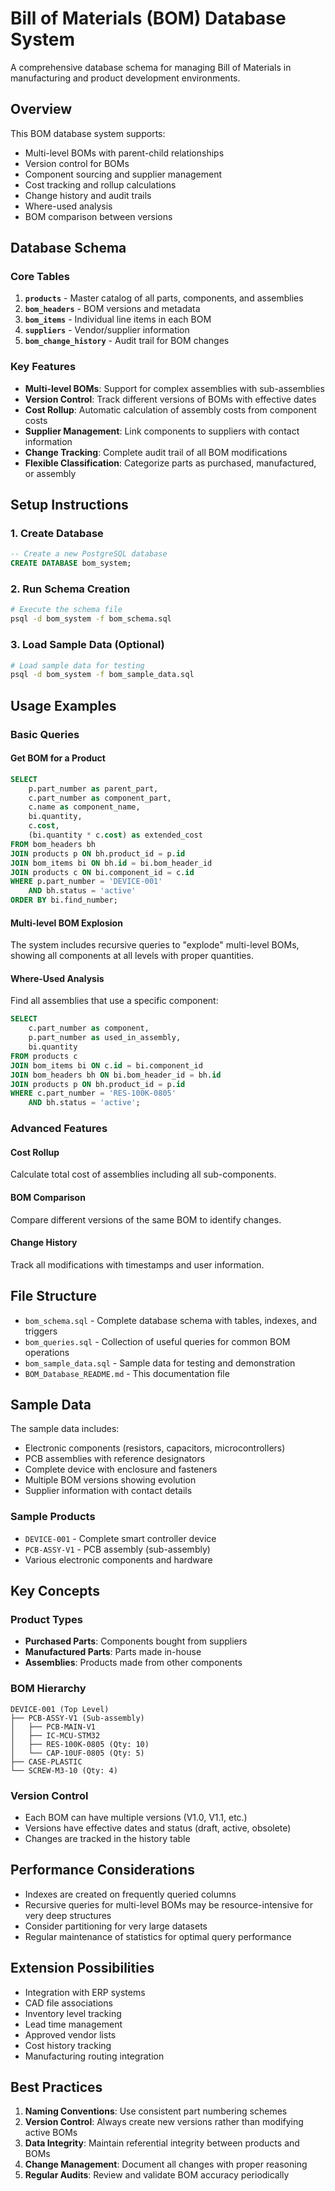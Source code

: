 # Bill of Materials (BOM) Database System

A comprehensive database schema for managing Bill of Materials in manufacturing and product development environments.

## Overview

This BOM database system supports:
- Multi-level BOMs with parent-child relationships
- Version control for BOMs
- Component sourcing and supplier management
- Cost tracking and rollup calculations
- Change history and audit trails
- Where-used analysis
- BOM comparison between versions

## Database Schema

### Core Tables

1. **`products`** - Master catalog of all parts, components, and assemblies
2. **`bom_headers`** - BOM versions and metadata
3. **`bom_items`** - Individual line items in each BOM
4. **`suppliers`** - Vendor/supplier information
5. **`bom_change_history`** - Audit trail for BOM changes

### Key Features

- **Multi-level BOMs**: Support for complex assemblies with sub-assemblies
- **Version Control**: Track different versions of BOMs with effective dates
- **Cost Rollup**: Automatic calculation of assembly costs from component costs
- **Supplier Management**: Link components to suppliers with contact information
- **Change Tracking**: Complete audit trail of all BOM modifications
- **Flexible Classification**: Categorize parts as purchased, manufactured, or assembly

## Setup Instructions

### 1. Create Database
```sql
-- Create a new PostgreSQL database
CREATE DATABASE bom_system;
```

### 2. Run Schema Creation
```bash
# Execute the schema file
psql -d bom_system -f bom_schema.sql
```

### 3. Load Sample Data (Optional)
```bash
# Load sample data for testing
psql -d bom_system -f bom_sample_data.sql
```

## Usage Examples

### Basic Queries

#### Get BOM for a Product
```sql
SELECT 
    p.part_number as parent_part,
    c.part_number as component_part,
    c.name as component_name,
    bi.quantity,
    c.cost,
    (bi.quantity * c.cost) as extended_cost
FROM bom_headers bh
JOIN products p ON bh.product_id = p.id
JOIN bom_items bi ON bh.id = bi.bom_header_id
JOIN products c ON bi.component_id = c.id
WHERE p.part_number = 'DEVICE-001'
    AND bh.status = 'active'
ORDER BY bi.find_number;
```

#### Multi-level BOM Explosion
The system includes recursive queries to "explode" multi-level BOMs, showing all components at all levels with proper quantities.

#### Where-Used Analysis
Find all assemblies that use a specific component:
```sql
SELECT 
    c.part_number as component,
    p.part_number as used_in_assembly,
    bi.quantity
FROM products c
JOIN bom_items bi ON c.id = bi.component_id
JOIN bom_headers bh ON bi.bom_header_id = bh.id
JOIN products p ON bh.product_id = p.id
WHERE c.part_number = 'RES-100K-0805'
    AND bh.status = 'active';
```

### Advanced Features

#### Cost Rollup
Calculate total cost of assemblies including all sub-components.

#### BOM Comparison
Compare different versions of the same BOM to identify changes.

#### Change History
Track all modifications with timestamps and user information.

## File Structure

- `bom_schema.sql` - Complete database schema with tables, indexes, and triggers
- `bom_queries.sql` - Collection of useful queries for common BOM operations
- `bom_sample_data.sql` - Sample data for testing and demonstration
- `BOM_Database_README.md` - This documentation file

## Sample Data

The sample data includes:
- Electronic components (resistors, capacitors, microcontrollers)
- PCB assemblies with reference designators
- Complete device with enclosure and fasteners
- Multiple BOM versions showing evolution
- Supplier information with contact details

### Sample Products
- `DEVICE-001` - Complete smart controller device
- `PCB-ASSY-V1` - PCB assembly (sub-assembly)
- Various electronic components and hardware

## Key Concepts

### Product Types
- **Purchased Parts**: Components bought from suppliers
- **Manufactured Parts**: Parts made in-house
- **Assemblies**: Products made from other components

### BOM Hierarchy
```
DEVICE-001 (Top Level)
├── PCB-ASSY-V1 (Sub-assembly)
│   ├── PCB-MAIN-V1
│   ├── IC-MCU-STM32
│   ├── RES-100K-0805 (Qty: 10)
│   └── CAP-10UF-0805 (Qty: 5)
├── CASE-PLASTIC
└── SCREW-M3-10 (Qty: 4)
```

### Version Control
- Each BOM can have multiple versions (V1.0, V1.1, etc.)
- Versions have effective dates and status (draft, active, obsolete)
- Changes are tracked in the history table

## Performance Considerations

- Indexes are created on frequently queried columns
- Recursive queries for multi-level BOMs may be resource-intensive for very deep structures
- Consider partitioning for very large datasets
- Regular maintenance of statistics for optimal query performance

## Extension Possibilities

- Integration with ERP systems
- CAD file associations
- Inventory level tracking
- Lead time management
- Approved vendor lists
- Cost history tracking
- Manufacturing routing integration

## Best Practices

1. **Naming Conventions**: Use consistent part numbering schemes
2. **Version Control**: Always create new versions rather than modifying active BOMs
3. **Data Integrity**: Maintain referential integrity between products and BOMs
4. **Change Management**: Document all changes with proper reasoning
5. **Regular Audits**: Review and validate BOM accuracy periodically